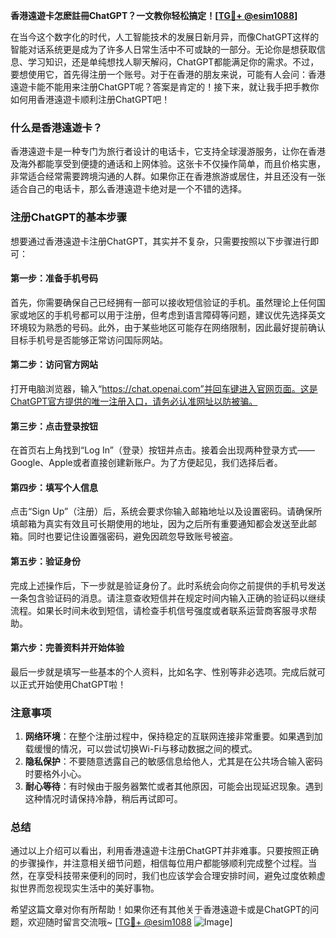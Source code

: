 **香港遠遊卡怎麽註冊ChatGPT？一文教你轻松搞定！[[TG💪+ @esim1088](https://t.me/s/esim1088)]**

在当今这个数字化的时代，人工智能技术的发展日新月异，而像ChatGPT这样的智能对话系统更是成为了许多人日常生活中不可或缺的一部分。无论你是想获取信息、学习知识，还是单纯想找人聊天解闷，ChatGPT都能满足你的需求。不过，要想使用它，首先得注册一个账号。对于在香港的朋友来说，可能有人会问：香港遠遊卡能不能用来注册ChatGPT呢？答案是肯定的！接下来，就让我手把手教你如何用香港遠遊卡顺利注册ChatGPT吧！

### 什么是香港遠遊卡？

香港遠遊卡是一种专门为旅行者设计的电话卡，它支持全球漫游服务，让你在香港及海外都能享受到便捷的通话和上网体验。这张卡不仅操作简单，而且价格实惠，非常适合经常需要跨境沟通的人群。如果你正在香港旅游或居住，并且还没有一张适合自己的电话卡，那么香港遠遊卡绝对是一个不错的选择。

### 注册ChatGPT的基本步骤

想要通过香港遠遊卡注册ChatGPT，其实并不复杂，只需要按照以下步骤进行即可：

#### 第一步：准备手机号码
首先，你需要确保自己已经拥有一部可以接收短信验证的手机。虽然理论上任何国家或地区的手机号都可以用于注册，但考虑到语言障碍等问题，建议优先选择英文环境较为熟悉的号码。此外，由于某些地区可能存在网络限制，因此最好提前确认目标手机号是否能够正常访问国际网站。

#### 第二步：访问官方网站
打开电脑浏览器，输入“https://chat.openai.com”并回车键进入官网页面。这是ChatGPT官方提供的唯一注册入口，请务必认准网址以防被骗。

#### 第三步：点击登录按钮
在首页右上角找到“Log In”（登录）按钮并点击。接着会出现两种登录方式——Google、Apple或者直接创建新账户。为了方便起见，我们选择后者。

#### 第四步：填写个人信息
点击“Sign Up”（注册）后，系统会要求你输入邮箱地址以及设置密码。请确保所填邮箱为真实有效且可长期使用的地址，因为之后所有重要通知都会发送至此邮箱。同时也要记住设置强密码，避免因疏忽导致账号被盗。

#### 第五步：验证身份
完成上述操作后，下一步就是验证身份了。此时系统会向你之前提供的手机号发送一条包含验证码的消息。请注意查收短信并在规定时间内输入正确的验证码以继续流程。如果长时间未收到短信，请检查手机信号强度或者联系运营商客服寻求帮助。

#### 第六步：完善资料并开始体验
最后一步就是填写一些基本的个人资料，比如名字、性别等非必选项。完成后就可以正式开始使用ChatGPT啦！

### 注意事项
1. **网络环境**：在整个注册过程中，保持稳定的互联网连接非常重要。如果遇到加载缓慢的情况，可以尝试切换Wi-Fi与移动数据之间的模式。
2. **隐私保护**：不要随意透露自己的敏感信息给他人，尤其是在公共场合输入密码时要格外小心。
3. **耐心等待**：有时候由于服务器繁忙或者其他原因，可能会出现延迟现象。遇到这种情况时请保持冷静，稍后再试即可。

### 总结
通过以上介绍可以看出，利用香港遠遊卡注册ChatGPT并非难事。只要按照正确的步骤操作，并注意相关细节问题，相信每位用户都能够顺利完成整个过程。当然，在享受科技带来便利的同时，我们也应该学会合理安排时间，避免过度依赖虚拟世界而忽视现实生活中的美好事物。

希望这篇文章对你有所帮助！如果你还有其他关于香港遠遊卡或是ChatGPT的问题，欢迎随时留言交流哦~ [[TG💪+ @esim1088](https://t.me/s/esim1088) ![Image](https://i.postimg.cc/4NQfJmqS/Snipaste-2025-05-13-00-14-12.png)]